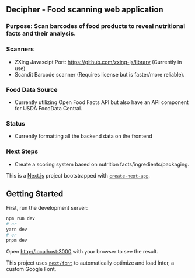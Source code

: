 ## Decipher - Food scanning web application
### Purpose: Scan barcodes of food products to reveal nutritional facts and their analysis.


### Scanners
- ZXing Javascipt Port: https://github.com/zxing-js/library (Currently in use).
- Scandit Barcode scanner (Requires license but is faster/more reliable).

### Food Data Source 
- Currently utilizing Open Food Facts API but also have an API component for USDA FoodData Central.

### Status
- Currently formatting all the backend data on the frontend

### Next Steps
- Create a scoring system based on nutrition facts/ingredients/packaging.


This is a [Next.js](https://nextjs.org/) project bootstrapped with [`create-next-app`](https://github.com/vercel/next.js/tree/canary/packages/create-next-app).

## Getting Started

First, run the development server:

```bash
npm run dev
# or
yarn dev
# or
pnpm dev
```

Open [http://localhost:3000](http://localhost:3000) with your browser to see the result.

This project uses [`next/font`](https://nextjs.org/docs/basic-features/font-optimization) to automatically optimize and load Inter, a custom Google Font.